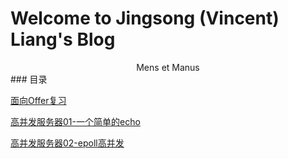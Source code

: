 # Welcome to Jingsong (Vincent) Liang's Blog
<center>Mens et Manus</center>
### 目录

 [面向Offer复习](/Offer/OfferNotebook.md)
 
 [高并发服务器01-一个简单的echo](/C++HighConcurrentServer/01.md)

 [高并发服务器02-epoll高并发](/C++HighConcurrentServer/02.md)

